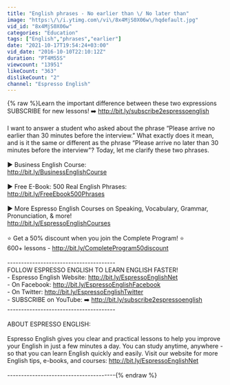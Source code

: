 ```yaml
---
title: "English phrases - No earlier than \/ No later than"
image: "https:\/\/i.ytimg.com\/vi\/8x4MjS0X06w\/hqdefault.jpg"
vid_id: "8x4MjS0X06w"
categories: "Education"
tags: ["English","phrases","earlier"]
date: "2021-10-17T19:54:24+03:00"
vid_date: "2016-10-10T22:10:12Z"
duration: "PT4M55S"
viewcount: "13951"
likeCount: "363"
dislikeCount: "2"
channel: "Espresso English"
---
```

{% raw %}Learn the important difference between these two expressions<br />SUBSCRIBE for new lessons! ➡️ <a rel="nofollow" target="blank" href="http://bit.ly/subscribe2espressoenglish">http://bit.ly/subscribe2espressoenglish</a><br /><br />I want to answer a student who asked about the phrase “Please arrive no earlier than 30 minutes before the interview.” What exactly does it mean, and is it the same or different as the phrase “Please arrive no later than 30 minutes before the interview&quot;? Today, let me clarify these two phrases.<br /><br />▶ Business English Course:<br /><a rel="nofollow" target="blank" href="http://bit.ly/BusinessEnglishCourse">http://bit.ly/BusinessEnglishCourse</a><br /><br />▶ Free E-Book: 500 Real English Phrases:<br /><a rel="nofollow" target="blank" href="http://bit.ly/FreeEbook500Phrases">http://bit.ly/FreeEbook500Phrases</a><br /><br />▶ More Espresso English Courses on Speaking, Vocabulary, Grammar, Pronunciation, &amp; more!<br /><a rel="nofollow" target="blank" href="http://bit.ly/EspressoEnglishCourses">http://bit.ly/EspressoEnglishCourses</a><br /><br />⭐️ Get a 50% discount when you join the Complete Program! ⭐️<br />600+ lessons - <a rel="nofollow" target="blank" href="http://bit.ly/CompleteProgram50discount">http://bit.ly/CompleteProgram50discount</a><br /><br />---------------------------------------<br />FOLLOW ESPRESSO ENGLISH TO LEARN ENGLISH FASTER!<br /> - Espresso English Website: <a rel="nofollow" target="blank" href="http://bit.ly/EspressoEnglishNet">http://bit.ly/EspressoEnglishNet</a><br /> - On Facebook: <a rel="nofollow" target="blank" href="http://bit.ly/EspressoEnglishFacebook">http://bit.ly/EspressoEnglishFacebook</a><br /> - On Twitter: <a rel="nofollow" target="blank" href="http://bit.ly/EspressoEnglishTwitter">http://bit.ly/EspressoEnglishTwitter</a><br /> - SUBSCRIBE on YouTube: ➡️ <a rel="nofollow" target="blank" href="http://bit.ly/subscribe2espressoenglish">http://bit.ly/subscribe2espressoenglish</a><br />---------------------------------------<br /><br />ABOUT ESPRESSO ENGLISH:<br /><br />Espresso English gives you clear and practical lessons to help you improve your English in just a few minutes a day. You can study anytime, anywhere - so that you can learn English quickly and easily. Visit our website for more English tips, e-books, and courses: <a rel="nofollow" target="blank" href="http://bit.ly/EspressoEnglishNet">http://bit.ly/EspressoEnglishNet</a><br /><br />---------------------------------------{% endraw %}

